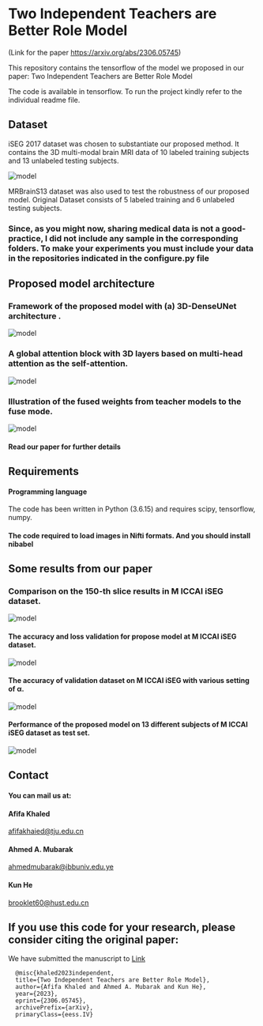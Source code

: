 
# Two Independent Teachers are Better Role Model


(Link for the paper https://arxiv.org/abs/2306.05745)
  

This repository contains the tensorflow  of the model we proposed in our paper: Two Independent Teachers are Better Role Model

The code is available in tensorflow. To run the project kindly refer to the individual readme file.





## Dataset


iSEG 2017 dataset was chosen to substantiate our proposed method. It contains the 3D multi-modal brain MRI data of 10 labeled training subjects and 13 unlabeled testing subjects.

   
![model](./MICCAIiSEG_dataset_example.jpg)





MRBrainS13 dataset was also used to test the robustness of our proposed model. Original Dataset consists of 5 labeled training and 6 unlabeled testing subjects. 



### Since, as you might now, sharing medical data is not a good-practice, I did not include any sample in the corresponding folders. To make your experiments you must include your data in the repositories indicated in the configure.py file


## Proposed model architecture



### Framework of the proposed model with (a) 3D-DenseUNet architecture .

![model](./Proposed_Model.jpg)

### A global attention block with 3D layers based on multi-head attention as the self-attention.

![model](./Proposed_Model2.jpg)


### Illustration of the fused weights from teacher models to the fuse mode.

![model](./Proposed_Model3.jpg)


#### Read our paper for further details


##   Requirements
####  Programming language

The code has been written in Python (3.6.15) and requires
scipy,
tensorflow,
numpy.

#### The code required  to load images in Nifti formats. And  you should install nibabel

## Some results from our paper

### Comparison on the 150-th slice results in M ICCAI iSEG dataset.


![model](./Result.jpg)

#### The accuracy and loss validation for propose model at M ICCAI iSEG dataset.


![model](./Accloss.jpg)


#### The accuracy of validation dataset on M ICCAI iSEG with various setting of α.



![model](./Dif_alpha_values.jpg)


#### Performance of the proposed model on 13 different subjects of M ICCAI iSEG dataset as test set.


![model](./DC.jpg)


## Contact

####  You can mail us at: 



#### Afifa Khaled 

afifakhaied@tju.edu.cn

#### Ahmed A. Mubarak

ahmedmubarak@ibbuniv.edu.ye

#### Kun He
brooklet60@hust.edu.cn




## If you use this code for your research, please consider citing the original paper:


We have submitted the manuscript to 
[Link](https://arxiv.org/abs/2306.05745)

      @misc{khaled2023independent,
      title={Two Independent Teachers are Better Role Model}, 
      author={Afifa Khaled and Ahmed A. Mubarak and Kun He},
      year={2023},
      eprint={2306.05745},
      archivePrefix={arXiv},
      primaryClass={eess.IV}


